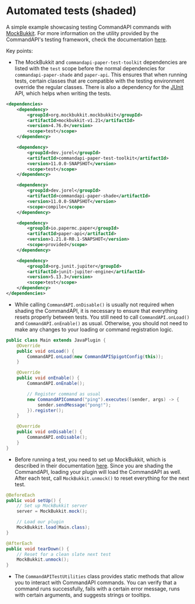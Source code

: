 # Automated tests (shaded)

A simple example showcasing testing CommandAPI commands with [MockBukkit](https://github.com/MockBukkit/MockBukkit). For more information on the utility provided by the CommandAPI's testing framework, check the documentation [here](https://docs.commandapi.dev/test/intro).

Key points:

- The MockBukkit and `commandapi-paper-test-toolkit` dependencies are listed with the `test` scope before the normal dependencies for `commandapi-paper-shade` and `paper-api`. This ensures that when running tests, certain classes that are compatible with the testing environment override the regular classes. There is also a dependency for the [JUnit](https://junit.org/junit5/) API, which helps when writing the tests.

```xml
<dependencies>
	<dependency>
		<groupId>org.mockbukkit.mockbukkit</groupId>
		<artifactId>mockbukkit-v1.21</artifactId>
		<version>4.76.0</version>
		<scope>test</scope>
	</dependency>

	<dependency>
		<groupId>dev.jorel</groupId>
		<artifactId>commandapi-paper-test-toolkit</artifactId>
		<version>11.0.0-SNAPSHOT</version>
		<scope>test</scope>
	</dependency>

	<dependency>
		<groupId>dev.jorel</groupId>
		<artifactId>commandapi-paper-shade</artifactId>
		<version>11.0.0-SNAPSHOT</version>
		<scope>compile</scope>
	</dependency>

	<dependency>
		<groupId>io.papermc.paper</groupId>
		<artifactId>paper-api</artifactId>
		<version>1.21.8-R0.1-SNAPSHOT</version>
		<scope>provided</scope>
	</dependency>

	<dependency>
		<groupId>org.junit.jupiter</groupId>
		<artifactId>junit-jupiter-engine</artifactId>
		<version>5.13.3</version>
		<scope>test</scope>
	</dependency>
</dependencies>
```

- While calling `CommandAPI.onDisable()` is usually not required when shading the CommandAPI, it is necessary to ensure that everything resets properly between tests. You still need to call `CommandAPI.onLoad()` and `CommandAPI.onEnable()` as usual. Otherwise, you should not need to make any changes to your loading or command registration logic.

```java
public class Main extends JavaPlugin {
	@Override
	public void onLoad() {
		CommandAPI.onLoad(new CommandAPISpigotConfig(this));
	}

	@Override
	public void onEnable() {
		CommandAPI.onEnable();

		// Register command as usual
		new CommandAPICommand("ping").executes((sender, args) -> {
			sender.sendMessage("pong!");
		}).register();
	}

	@Override
	public void onDisable() {
		CommandAPI.onDisable();
	}
}
```

- Before running a test, you need to set up MockBukkit, which is described in their documentation [here](https://mockbukkit.readthedocs.io/en/latest/first_tests.html#creating-the-test-class). Since you are shading the CommandAPI, loading your plugin will load the CommandAPI as well. After each test, call `MockBukkit.unmock()` to reset everything for the next test.

```java
@BeforeEach
public void setUp() {
	// Set up MockBukkit server
	server = MockBukkit.mock();

	// Load our plugin
	MockBukkit.load(Main.class);
}

@AfterEach
public void tearDown() {
	// Reset for a clean slate next test
	MockBukkit.unmock();
}
```

- The `CommandAPITestUtilities` class provides static methods that allow you to interact with CommandAPI commands. You can verify that a command runs successfully, fails with a certain error message, runs with certain arguments, and suggests strings or tooltips.

